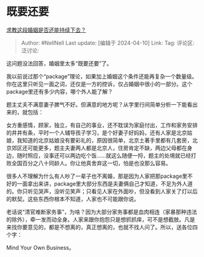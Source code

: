 # 既要还要

[求教这段婚姻是否还能持续下去？](https://www.zhihu.com/question/651093367/answer/3460723268)

> Author: #NellNell
> Last update: [编辑于 2024-04-10]
> Link:
> Tag:
> 评论区:
> 泛讨论:

这问题没法回答，婚姻里太多“既要还要”了。

我以前说过那个“package”理论，如果加上婚姻这个条件还能再复杂一个数量级。你在这里只听见一面之词，还仅是一方的控诉，仅占婚姻中很小的一部分。这个package里还有多少内容，哪个外人能了解？

题主丈夫不满意妻子脾气不好。但满意的地方呢？从字里行间简单分析一下能看出来的，就包括：

女方重感情，顾家，独立，有自己的事业，还不耽误为家庭付出，工作和家务安排的井井有条，平时一个人辅导孩子学习，是个好妻子好妈妈，还有人家是北京姑娘，我知道的北京姑娘没有要彩礼的，原因很简单，北京土著手里都有几套房，北京郊区还可能更多，题主夫妻两人都是北京人，住房肯定不缺，两边父母都在身边，随时照应，没事还可以两边吃个饭……就这么随便一捋，题主的处境就已经打败全国百分之八十同龄人。你让他真舍弃这一切，怕是也没那么容易。

很多人不理解为什么有人吵了一辈子也不离婚，那是因为人家把那package里不好的一面拿出来讲，package里大部分东西是夫妻俩自己才知道，不足为外人道的。你只听见哭声，没听见笑声；只看见人家在外面吵，但没看到人家关了灯以后的默契。这些东西你根本不知道，人家也不可能跟你说。

老话说“清官难断家务事”，为啥？因为大部分家务事都是血肉相连（家暴那种违法的除外），牵一发而动全身。人家来跟你抱怨只是想抓抓痒，可不是想截肢。凡是来找你要意见的，都是不想离的，真正想离的，也就不找人问了。所以，送各位四个字：

Mind Your Own Business。

